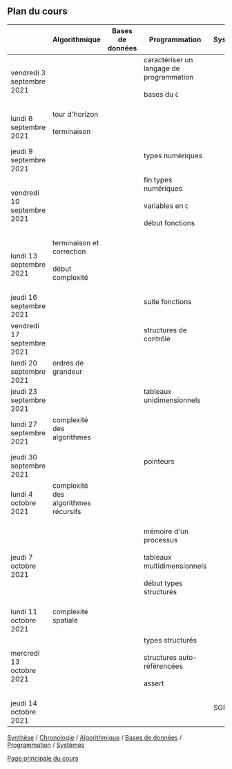 ## Plan du cours

|   | Algorithmique | Bases de données | Programmation | Systèmes | 
|---|-----------|---------|---------|-------|
| vendredi 3 septembre 2021 |  |  | caractériser un langage de programmation<br /><br />bases du `C`<br /><br /> |  | 
| lundi 6 septembre 2021 | tour d'horizon<br /><br />terminaison<br /><br /> |  |  |  | 
| jeudi 9 septembre 2021 |  |  | types numériques<br /><br /> |  | 
| vendredi 10 septembre 2021 |  |  | fin types numériques<br /><br />variables en `C`<br /><br />début fonctions<br /><br /> |  | 
| lundi 13 septembre 2021 | terminaison et correction<br /><br />début complexité<br /><br /> |  |  |  | 
| jeudi 16 septembre 2021 |  |  | suite fonctions<br /><br /> |  | 
| vendredi 17 septembre 2021 |  |  | structures de contrôle<br /><br /> |  | 
| lundi 20 septembre 2021 | ordres de grandeur<br /><br /> |  |  |  | 
| jeudi 23 septembre 2021 |  |  | tableaux unidimensionnels<br /><br /> |  | 
| lundi 27 septembre 2021 | complexité des algorithmes<br /><br /> |  |  |  | 
| jeudi 30 septembre 2021 |  |  | pointeurs<br /><br /> |  | 
| lundi 4 octobre 2021 | complexité des algorithmes récursifs<br /><br /> |  |  |  | 
| jeudi 7 octobre 2021 |  |  | mémoire d'un processus<br /><br />tableaux multidimensionnels<br /><br />début types structurés<br /><br /> |  | 
| lundi 11 octobre 2021 | complexité spatiale<br /><br /> |  |  |  | 
| mercredi 13 octobre 2021 |  |  | types structurés<br /><br />structures auto-référencées<br /><br />assert<br /><br /> |  | 
| jeudi 14 octobre 2021 |  |  |  | SGF<br /><br /> | 



[Synthèse](synthese.md) /  [Chronologie](chronologie.md) / [Algorithmique](algorithmique.md) / [Bases de données](bd.md) / [Programmation](prog.md) / [Systèmes](systemes.md) 


[Page principale du cours](https://ineskkk.github.io/mp2i-pv)

